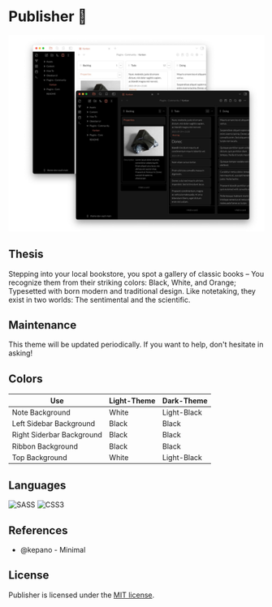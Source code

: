 # Publisher 🐧

![photo](src/photo.jpg)

## Thesis
Stepping into your local bookstore, you spot a gallery of classic books – You recognize them from their striking colors: Black, White, and Orange; Typesetted with born modern and traditional design. Like notetaking, they exist in two worlds: The sentimental and the scientific.    

## Maintenance

This theme will be updated periodically. If you want to help, don't hesitate in asking!  

## Colors


|Use|Light-Theme|Dark-Theme|
|---|---|---|
|Note Background|White|Light-Black|
|Left Sidebar Background|Black|Black|
|Right Siderbar Background|Black|Black|
|Ribbon Background|Black|Black|
|Top Background|White|Light-Black|


## Languages
![SASS](https://img.shields.io/badge/SASS-hotpink.svg?style=for-the-badge&logo=SASS&logoColor=white)
![CSS3](https://img.shields.io/badge/css3-%231572B6.svg?style=for-the-badge&logo=css3&logoColor=white)

## References

* @kepano - Minimal

## License

Publisher is licensed under the [MIT license](https://github.com/aidanastridge/Publisher/blob/master/LICENSE).

